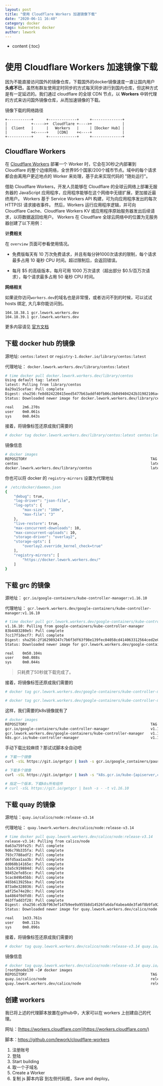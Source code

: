 ```yaml
---
layout: post
title: "使用 Cloudflare Workers 加速镜像下载"
date: "2020-06-11 16:40"
category: docker
tags: kubernetes docker
author: lework
---
```

* content
{:toc}


# 使用 Cloudflare Workers 加速镜像下载

因为不能直接访问国外的镜像仓库，下载国外的docker镜像速度一直让国内用户 **头疼不已**，虽然有群友使用定时同步的方式每天同步进行到国内仓库，但这种方式是有一定延迟的。我们通过 cloudflare 的全球 CDN 节点，以 **Workers** 中转代理的方式来访问国外镜像仓库，从而加速镜像的下载。

镜像下载的网络路径

```
+-----------+      +-------------+     +--------------+
|           +----->+  Cloudflare +---->+              |
|  Client   |      |   Workers   |     | [Docker Hub] |
|           +<-----+    [CDN]    +<----+              |
+-----------+      +-------------+     +--------------+                           
```




## Cloudflare Workers

在 [Cloudflare Workers](https://workers.cloudflare.com/) 部署一个 Worker 时，它会在30秒之内部署到 Cloudflare 的整个边缘网络，全世界95个国家/200个城市节点。域中的每个请求都会由离用户更近地点的 Worker 来处理，基于此来实现代码的 "随处运行"。

借助 Cloudflare Workers，开发人员能够在 Cloudflare 的全球云网络上部署无服务器的 JavaScript 应用程序，应用程序能够在这个网络中无缝扩展，更加接近最终用户。 Workers 基于 Service Workers API 构建，可为向应用程序发出的每次 HTTP(S) 请求接收事件。 然后，Workers 运行应用程序逻辑，并可向 Cloudflare Cache、Cloudflare Workers KV 或应用程序原始服务器发出后续请求，以将数据返回给用户。 Workers 在 Cloudflare 全球云网络中的位置为无服务器创建了以下用例：

**计费相关**

在 `overview` 页面可参看使用情况。

- 免费版每天有 10 万次免费请求，并且有每分钟1000次请求的限制，每个请求最多占用 10 毫秒 CPU 时间。超过限制后，会返回错误。

- 每月 $5 的高级版本，每月可用 1000 万次请求（超出部分 $0.5/百万次请求），每个请求最多占用 50 毫秒 CPU 时间。

**网络相关**

如果说你访问`workers.dev`的域名也是非常慢，或者访问不到的时候，可以试试 hosts 绑定, 大几率你能访问到。

```
104.18.38.1 gcr.lework.workers.dev
104.18.39.1 gcr.lework.workers.dev
```


更多内容请见 [官方文档](https://developers.cloudflare.com/workers/)


## 下载 docker hub 的镜像

源地址:  `centos:latest` or `registry-1.docker.io/library/centos:latest`

代理地址： `docker.lework.workers.dev/library/centos:latest`

```bash
# time docker pull docker.lework.workers.dev/library/centos
Using default tag: latest
latest: Pulling from library/centos
8a29a15cefae: Pull complete 
Digest: sha256:fe8d824220415eed5477b63addf40fb06c3b049404242b31982106ac204f6700
Status: Downloaded newer image for docker.lework.workers.dev/library/centos:latest

real    2m6.270s
user    0m0.061s
sys     0m0.043s
```

接着，将镜像标签还原成我们需要的

```bash
# docker tag docker.lework.workers.dev/library/centos:latest centos:latest
```

镜像信息

```bash
# docker images
REPOSITORY                                                         TAG                 IMAGE ID            CREATED             SIZE
centos                                                             latest              470671670cac        4 months ago        237MB
docker.lework.workers.dev/library/centos                           latest              470671670cac        4 months ago        237MB
```

你也可以将 docker 的 `registry-mirrors` 设置为代理地址

```bash
#　/etc/docker/daemon.json 
{
    "debug": true,
    "log-driver": "json-file",
    "log-opts": {
        "max-size": "100m",
        "max-file": "3"
    },
    "live-restore": true,
    "max-concurrent-downloads": 10,
    "max-concurrent-uploads": 10,
    "storage-driver": "overlay2",
    "storage-opts": [
        "overlay2.override_kernel_check=true"
    ],
    "registry-mirrors": [
        "https://docker.lework.workers.dev/"
    ]
}
```



## 下载 grc 的镜像

源地址： `gcr.io/google-containers/kube-controller-manager:v1.16.10`

代理地址： `gcr.lework.workers.dev/google-containers/kube-controller-manager:v1.16.10`

```bash
# time docker pull gcr.lework.workers.dev/google-containers/kube-controller-manager:v1.16.10
v1.16.10: Pulling from google-containers/kube-controller-manager
83b4483280e5: Pull complete 
7cc17f1decf7: Pull complete 
Digest: sha256:2f162989247c7b6f3df63f98e139fec04058cd414063312564ced2e0500a3086
Status: Downloaded newer image for gcr.lework.workers.dev/google-containers/kube-controller-manager:v1.16.10

real    0m50.104s
user    0m0.088s
sys     0m0.044s
```

> 只耗费了50秒就下载完成了。

接着，将镜像标签还原成我们需要的

```bash
# docker tag gcr.lework.workers.dev/google-containers/kube-controller-manager:v1.16.10 gcr.io/google-containers/kube-controller-manager:v1.16.10

# docker tag gcr.lework.workers.dev/google-containers/kube-controller-manager:v1.16.10 k8s.gcr.io/kube-controller-manager:v1.16.10
```

这样，我们需要的k8s镜像就有了

```bash
# docker images  
REPOSITORY                                                         TAG                 IMAGE ID            CREATED             SIZE
gcr.io/google-containers/kube-controller-manager                   v1.16.10            95b2e4f548f1        3 weeks ago         162MB
gcr.lework.workers.dev/google-containers/kube-controller-manager   v1.16.10            95b2e4f548f1        3 weeks ago         162MB
k8s.gcr.io/kube-controller-manager                                 v1.16.10            95b2e4f548f1        3 weeks ago         162MB
```

手动下载比较麻烦？那试试脚本全自动吧

```bash
# 下载一个镜像
curl -sSL https://git.io/getgcr | bash -s gcr.io/google_containers/pause-amd64:3.1

# 下载多个镜像
curl -sSL https://git.io/getgcr | bash -s "k8s.gcr.io/kube-{apiserver,controller-manager,proxy,scheduler}:v1.16.10"

# 指定一个版本，下载k8s所有组件
# curl -sSL https://git.io/getgcr | bash -s - -t v1.16.10
```





## 下载 quay 的镜像

源地址：`quay.io/calico/node:release-v3.14`

代理地址： `quay.lework.workers.dev/calico/node:release-v3.14`

```bash
# time docker pull quay.lework.workers.dev/calico/node:release-v3.14 
release-v3.14: Pulling from calico/node
0a63a759fe25: Pull complete 
9d6c79b335fa: Pull complete 
793c7788adf2: Pull complete 
d6fd5aa1aa3b: Pull complete 
dd060b14165e: Pull complete 
b3a5c919884d: Pull complete 
98452efe85ce: Pull complete 
5cac849b45bb: Pull complete 
465b613925ba: Pull complete 
873a0e328036: Pull complete 
a8f25e74e20c: Pull complete 
ba4864f0dfd8: Pull complete 
463ffadd3f28: Pull complete 
Digest: sha256:e53bf963ef147b9ee9a955b8d14526fa6daf4abea4de3fa6f8b9fa9240a98b55
Status: Downloaded newer image for quay.lework.workers.dev/calico/node:release-v3.14

real    1m33.761s
user    0m0.113s
sys     0m0.096s
```

接着，将镜像标签还原成我们需要的

```bash
# docker tag quay.lework.workers.dev/calico/node:release-v3.14 quay.io/calico/node:release-v3.14
```
镜像信息
```bash
# docker tag quay.lework.workers.dev/calico/node:release-v3.14 quay.io/calico/node:release-v3.14                
[root@node130 ~]# docker images 
REPOSITORY                                                         TAG                 IMAGE ID            CREATED             SIZE
quay.io/calico/node                                                release-v3.14       2b480bbbe734        18 hours ago        263MB
quay.lework.workers.dev/calico/node                                release-v3.14       2b480bbbe734        18 hours ago        263MB
```

## 创建 workers

我已将上述的代理脚本放置在github中，大家可以在 workers 上创建自己的代理。

网址：[https://workers.cloudflare.com](https://workers.cloudflare.com/)

脚本：https://github.com/lework/cloudflare-workers

1. 注册账号
2. 登陆
3. Start building
4. 取一个子域名
5. Create a Worker
6. 复制 js 脚本内容 到左侧代码框，Save and deploy。 